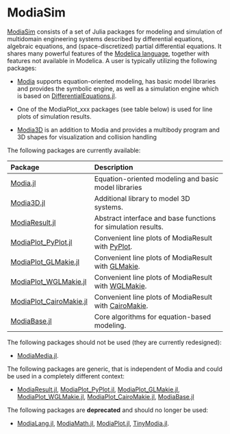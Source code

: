 # ModiaSim

[ModiaSim](https://github.com/ModiaSim) consists of a set of Julia packages for modeling and simulation of multidomain engineering systems described by differential equations, algebraic equations, and (space-discretized) partial differential equations. It shares many powerful features of the [Modelica language](https://www.modelica.org/modelicalanguage), together with features not available in Modelica. A user is typically utilizing the following packages:

- [Modia](https://github.com/ModiaSim/Modia.jl) supports equation-oriented modeling, has basic model libraries and provides the symbolic engine, as well as a simulation engine which is based on [DifferentialEquations.jl](https://github.com/SciML/DifferentialEquations.jl).

- One of the ModiaPlot_xxx packages (see table below) is used for line plots of simulation results.

- [Modia3D](https://github.com/ModiaSim/Modia3D.jl) is an addition to Modia and provides a multibody program and 3D shapes for visualization and collision handling

The following packages are currently available:

| Package                                                                        | Description                                          |
|:-------------------------------------------------------------------------------|:---------------------------------------------------- |
| [Modia.jl](https://github.com/ModiaSim/Modia.jl)                               | Equation-oriented modeling and basic model libraries |
| [Modia3D.jl](https://github.com/ModiaSim/Modia3D.jl)                           | Additional library to model 3D systems.              |
| [ModiaResult.jl](https://github.com/ModiaSim/ModiaResult.jl)                   | Abstract interface and base functions for simulation results.  |
| [ModiaPlot_PyPlot.jl](https://github.com/ModiaSim/ModiaPlot_PyPlot.jl)         | Convenient line plots of ModiaResult with [PyPlot](https://github.com/JuliaPy/PyPlot.jl).     |
| [ModiaPlot_GLMakie.jl](https://github.com/ModiaSim/ModiaPlot_GLMakie.jl)       | Convenient line plots of ModiaResult with [GLMakie](https://github.com/JuliaPlots/GLMakie.jl).    |
| [ModiaPlot_WGLMakie.jl](https://github.com/ModiaSim/ModiaPlot_WGLMakie.jl)     | Convenient line plots of ModiaResult with [WGLMakie](https://github.com/JuliaPlots/WGLMakie.jl).   |
| [ModiaPlot_CairoMakie.jl](https://github.com/ModiaSim/ModiaPlot_CairoMakie.jl) | Convenient line plots of ModiaResult with [CairoMakie](https://github.com/JuliaPlots/CairoMakie.jl). |
| [ModiaBase.jl](https://github.com/ModiaSim/ModiaBase.jl)                       | Core algorithms for equation-based modeling.            |

The following packages should not be used (they are currently redesigned):

- [ModiaMedia.jl](https://github.com/ModiaSim/ModiaMedia.jl).
  
The following packages are generic, that is independent of Modia and could be used in a completely different context:

- [ModiaResult.jl](https://github.com/ModiaSim/ModiaResult.jl),
  [ModiaPlot_PyPlot.jl](https://github.com/ModiaSim/ModiaPlot_PyPlot.jl),
  [ModiaPlot_GLMakie.jl](https://github.com/ModiaSim/ModiaPlot_GLMakie.jl),
  [ModiaPlot_WGLMakie.jl](https://github.com/ModiaSim/ModiaPlot_WGLMakie.jl),
  [ModiaPlot_CairoMakie.jl](https://github.com/ModiaSim/ModiaPlot_CairoMakie.jl),
  [ModiaBase.jl](https://github.com/ModiaSim/ModiaBase.jl) 

The following packages are **deprecated** and should no longer be used:

- [ModiaLang.jl](https://github.com/ModiaSim/ModiaLang.jl),
  [ModiaMath.jl](https://github.com/ModiaSim/ModiaMath.jl),
  [ModiaPlot.jl](https://github.com/ModiaSim/ModiaPlot.jl),
  [TinyModia.jl](https://github.com/ModiaSim/TinyModia.jl).
  